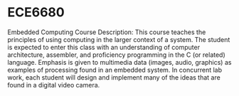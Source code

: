 # ECE6680
Embedded Computing 
Course Description:
This course teaches the principles of using computing in the larger context of a system. The student is expected to enter this class with an understanding of computer architecture, assembler, and proficiency programming in the C (or related) language. Emphasis is given to multimedia data (images, audio, graphics) as examples of processing found in an embedded system. In concurrent lab work, each student will design and implement many of the ideas that are found in a digital video camera.

